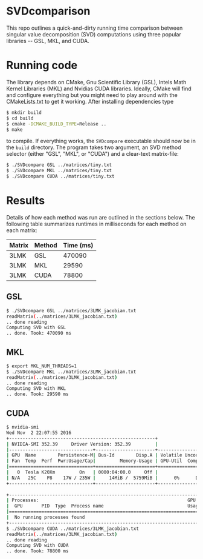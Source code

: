 # SVDcomparison

This repo outlines a quick-and-dirty running time comparison between singular value decomposition (SVD) computations using three popular libraries -- GSL, MKL, and CUDA. 

# Running code

The library depends on CMake, Gnu Scientific Library (GSL), Intels Math Kernel Libraries (MKL) and Nvidias CUDA libraries. Ideally, CMake will find and configure everything but you might need to play around with the CMakeLists.txt to get it working. After installing dependencies type
```bash
$ mkdir build
$ cd build
$ cmake -DCMAKE_BUILD_TYPE=Release ..
$ make
```
to compile. If everything works, the `SVDcompare` executable should now be in the `build` directory. The program takes two argument, an SVD method selector (either "GSL", "MKL", or "CUDA") and a clear-text matrix-file:
```bash
$ ./SVDcompare GSL ../matrices/tiny.txt
$ ./SVDcompare MKL ../matrices/tiny.txt
$ ./SVDcompare CUDA ../matrices/tiny.txt
```

# Results
Details of how each method was run are outlined in the sections below. The following table summarizes runtimes in milliseconds for each method on each matrix:

| Matrix | Method | Time (ms) |
|--------|--------|-----------|
| 3LMK   | GSL    | 470090    |
| 3LMK   | MKL    | 29590     |
| 3LMK   | CUDA   | 78800     |


## GSL
```bash
$ ./SVDcompare GSL ../matrices/3LMK_jacobian.txt
readMatrix(../matrices/3LMK_jacobian.txt)
.. done reading
Computing SVD with GSL
.. done. Took: 470090 ms
```

## MKL

```bash
$ export MKL_NUM_THREADS=1
$ ./SVDcompare MKL ../matrices/3LMK_jacobian.txt
readMatrix(../matrices/3LMK_jacobian.txt)
.. done reading
Computing SVD with MKL
.. done. Took: 29590 ms
```

## CUDA
```bash
$ nvidia-smi 
Wed Nov  2 22:07:55 2016       
+------------------------------------------------------+                       
| NVIDIA-SMI 352.39     Driver Version: 352.39         |                       
|-------------------------------+----------------------+----------------------+
| GPU  Name        Persistence-M| Bus-Id        Disp.A | Volatile Uncorr. ECC |
| Fan  Temp  Perf  Pwr:Usage/Cap|         Memory-Usage | GPU-Util  Compute M. |
|===============================+======================+======================|
|   0  Tesla K20Xm         On   | 0000:04:00.0     Off |                    0 |
| N/A   25C    P8    17W / 235W |     14MiB /  5759MiB |      0%      Default |
+-------------------------------+----------------------+----------------------+
                                                                               
+-----------------------------------------------------------------------------+
| Processes:                                                       GPU Memory |
|  GPU       PID  Type  Process name                               Usage      |
|=============================================================================|
|  No running processes found                                                 |
+-----------------------------------------------------------------------------+
$ ./SVDcompare CUDA ../matrices/3LMK_jacobian.txt
readMatrix(../matrices/3LMK_jacobian.txt)
.. done reading
Computing SVD with CUDA
.. done. Took: 78800 ms
```
